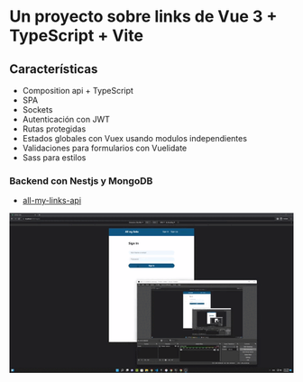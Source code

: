 # Un proyecto sobre links de Vue 3 + TypeScript + Vite

## Características
- Composition api + TypeScript
- SPA 
- Sockets
- Autenticación con JWT
- Rutas protegidas
- Estados globales con Vuex usando modulos independientes
- Validaciones para formularios con Vuelidate
- Sass para estilos

### Backend con Nestjs y MongoDB
- [all-my-links-api](https://github.com/Oliver-G-R/all-my-links-api)


![](./2022-07-04%2022-21-04.gif)
